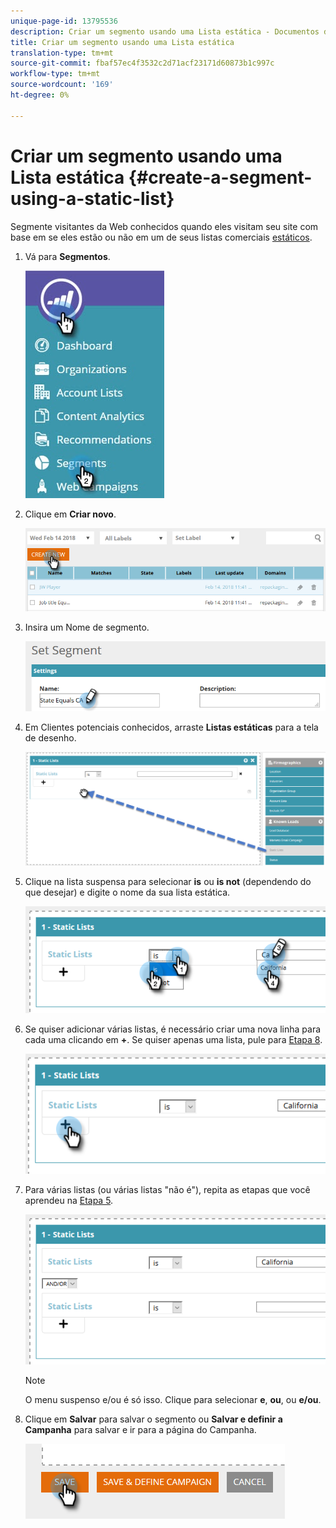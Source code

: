 ```yaml
---
unique-page-id: 13795536
description: Criar um segmento usando uma Lista estática - Documentos do Marketing - Documentação do produto
title: Criar um segmento usando uma Lista estática
translation-type: tm+mt
source-git-commit: fbaf57ec4f3532c2d71acf23171d60873b1c997c
workflow-type: tm+mt
source-wordcount: '169'
ht-degree: 0%

---
```



# Criar um segmento usando uma Lista estática {#create-a-segment-using-a-static-list}

Segmente visitantes da Web conhecidos quando eles visitam seu site com base em se eles estão ou não em um de seus listas comerciais [estáticos](/help/marketo/product-docs/core-marketo-concepts/smart-lists-and-static-lists/static-lists/understanding-static-lists.md).

1. Vá para **Segmentos**.

   ![](assets/1.jpg)

1. Clique em **Criar novo**.

   ![](assets/two.png)

1. Insira um Nome de segmento.

   ![](assets/three.png)

1. Em Clientes potenciais conhecidos, arraste **Listas estáticas** para a tela de desenho.

   ![](assets/four-2.png)

1. Clique na lista suspensa para selecionar **is** ou **is not** (dependendo do que desejar) e digite o nome da sua lista estática.

   ![](assets/five-2.png)

1. Se quiser adicionar várias listas, é necessário criar uma nova linha para cada uma clicando em **+**. Se quiser apenas uma lista, pule para [Etapa 8](#eight).

   ![](assets/six-1.png)

1. Para várias listas (ou várias listas &quot;não é&quot;), repita as etapas que você aprendeu na [Etapa 5](#five).

   ![](assets/seven-2.png)

   >[!NOTE]
   >
   >O menu suspenso e/ou é só isso. Clique para selecionar **e**, **ou**, ou **e/ou**.

1. Clique em **Salvar** para salvar o segmento ou **Salvar e definir a Campanha** para salvar e ir para a página do Campanha.

   ![](assets/eight-1.png)
